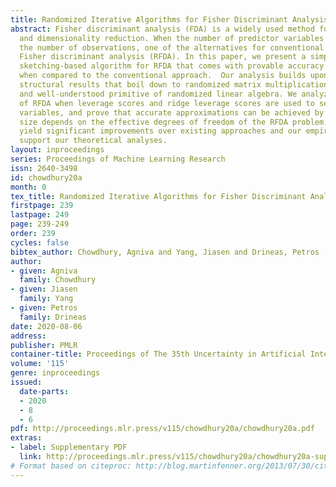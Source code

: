 ```yaml
---
title: Randomized Iterative Algorithms for Fisher Discriminant Analysis
abstract: Fisher discriminant analysis (FDA) is a widely used method for classification
  and dimensionality reduction. When the number of predictor variables greatly exceeds
  the number of observations, one of the alternatives for conventional FDA is regularized
  Fisher discriminant analysis (RFDA). In this paper, we present a simple, iterative,
  sketching-based algorithm for RFDA that comes with provable accuracy guarantees
  when compared to the conventional approach.  Our analysis builds upon two simple
  structural results that boil down to randomized matrix multiplication, a fundamental
  and well-understood primitive of randomized linear algebra. We analyze the behavior
  of RFDA when leverage scores and ridge leverage scores are used to select predictor
  variables, and prove that accurate approximations can be achieved by a sample whose
  size depends on the effective degrees of freedom of the RFDA problem. Our results
  yield significant improvements over existing approaches and our empirical evaluations
  support our theoretical analyses.
layout: inproceedings
series: Proceedings of Machine Learning Research
issn: 2640-3498
id: chowdhury20a
month: 0
tex_title: Randomized Iterative Algorithms for Fisher Discriminant Analysis
firstpage: 239
lastpage: 249
page: 239-249
order: 239
cycles: false
bibtex_author: Chowdhury, Agniva and Yang, Jiasen and Drineas, Petros
author:
- given: Agniva
  family: Chowdhury
- given: Jiasen
  family: Yang
- given: Petros
  family: Drineas
date: 2020-08-06
address: 
publisher: PMLR
container-title: Proceedings of The 35th Uncertainty in Artificial Intelligence Conference
volume: '115'
genre: inproceedings
issued:
  date-parts:
  - 2020
  - 8
  - 6
pdf: http://proceedings.mlr.press/v115/chowdhury20a/chowdhury20a.pdf
extras:
- label: Supplementary PDF
  link: http://proceedings.mlr.press/v115/chowdhury20a/chowdhury20a-supp.pdf
# Format based on citeproc: http://blog.martinfenner.org/2013/07/30/citeproc-yaml-for-bibliographies/
---
```

